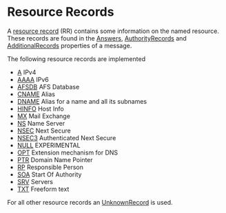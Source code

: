 ﻿# Resource Records

A [resource record](xref:Makaretu.Dns.ResourceRecord) (RR) contains some information on the named resource.  These records are found in the 
[Answers](xref:Makaretu.Dns.Message.Answers), 
[AuthorityRecords](xref:Makaretu.Dns.Message.AuthorityRecords) and
[AdditionalRecords](xref:Makaretu.Dns.Message.AdditionalRecords) properties of a message.

The following resource records are implemented

- [A](xref:Makaretu.Dns.ARecord) IPv4
- [AAAA](xref:Makaretu.Dns.AAAARecord) IPv6
- [AFSDB](xref:Makaretu.Dns.AFSDBRecord) AFS Database
- [CNAME](xref:Makaretu.Dns.CNAMERecord) Alias
- [DNAME](xref:Makaretu.Dns.DNAMERecord) Alias for a name and all its subnames
- [HINFO](xref:Makaretu.Dns.HINFORecord) Host Info
- [MX](xref:Makaretu.Dns.MXRecord) Mail Exchange
- [NS](xref:Makaretu.Dns.NSRecord) Name Server
- [NSEC](xref:Makaretu.Dns.NSECRecord) Next Secure
- [NSEC3](xref:Makaretu.Dns.NSEC3Record) Authenticated Next Secure
- [NULL](xref:Makaretu.Dns.NULLRecord) EXPERIMENTAL
- [OPT](xref:Makaretu.Dns.OPTRecord) Extension mechanism for DNS
- [PTR](xref:Makaretu.Dns.PTRRecord) Domain Name Pointer
- [RP](xref:Makaretu.Dns.RPRecord) Responsible Person
- [SOA](xref:Makaretu.Dns.SOARecord) Start Of Authority
- [SRV](xref:Makaretu.Dns.SRVRecord) Servers
- [TXT](xref:Makaretu.Dns.TXTRecord) Freeform text

For all other resource records an [UnknownRecord](xref:Makaretu.Dns.UnknownRecord) is used.

